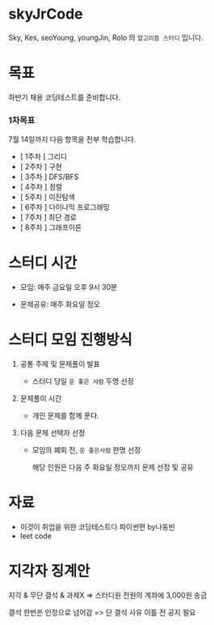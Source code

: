 # skyJrCode

Sky, Kes, seoYoung, youngJin, Rolo 의 `알고리즘 스터디` 입니다.

# 목표

하반기 채용 코딩테스트를 준비합니다.

### 1차목표

7월 14일까지 다음 항목을 전부 학습합니다.

- [ 1주차 ] 그리디
- [ 2주차 ] 구현
- [ 3주차 ] DFS/BFS
- [ 4주차 ] 정렬
- [ 5주차 ] 이진탐색
- [ 6주차 ] 다이나믹 프로그래밍
- [ 7주차 ] 최단 경로
- [ 8주차 ] 그래프이론

# 스터디 시간

- 모임: 매주 금요일 오후 9시 30분

- 문제공유: 매주 화요일 정오

# 스터디 모임 진행방식

1. 공통 주제 및 문제풀이 발표

   - 스터디 당일 `운 좋은 사람` 두명 선정

2. 문제풀이 시간

   - 개인 문제를 함께 푼다.

3. 다음 문제 선택자 선정

   - 모임의 폐회 전, `운 좋은사람` 한명 선정

     해당 인원은 다음 주 화요일 정오까지 문제 선정 및 공유

# 자료

- 이것이 취업을 위한 코딩테스트다 파이썬편 by나동빈
- leet code


# 지각자 징계안

지각 & 무단 결석 &  과제X 
=> 스터디원 전원의 계좌에 3,000원 송금

결석 한번은 인정으로 넘어감
=> 단 결석 사유 이틀 전 공지 필요
